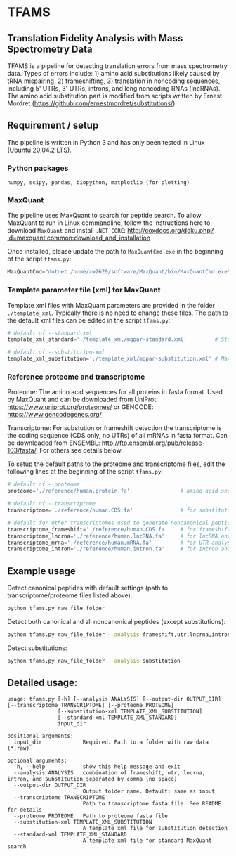 # TFAMS
## Translation Fidelity Analysis with Mass Spectrometry Data

TFAMS is a pipeline for detecting translation errors from mass spectrometry data. Types of errors include: 1) amino acid substitutions likely caused by tRNA mispairing, 2) frameshifting, 3) translation in noncoding sequences, including 5' UTRs, 3' UTRs, introns, and long noncoding RNAs (lncRNAs). The amino acid substitution part is modified from scripts written by Ernest Mordret (https://github.com/ernestmordret/substitutions/).

## Requirement / setup

The pipeline is written in Python 3 and has only been tested in Linux (Ubuntu 20.04.2 LTS).

### Python packages

`numpy, scipy, pandas, biopython, matplotlib (for plotting)`

### MaxQuant

The pipeline uses MaxQuant to search for peptide search. To allow MaxQuant to run in Linux commandline, follow the instructions here to download `MaxQuant` and install `.NET CORE`: http://coxdocs.org/doku.php?id=maxquant:common:download_and_installation

Once installed, please update the path to `MaxQuantCmd.exe` in the beginning of the script `tfams.py`:

```python
MaxQuantCmd="dotnet /home/xw2629/software/MaxQuant/bin/MaxQuantCmd.exe"
``` 

### Template parameter file (xml) for MaxQuant
Template xml files with MaxQuant parameters are provided in the folder `./template_xml`. Typically there is no need to change these files. The path to the default xml files can be edited in the script `tfams.py`:

```python
# default of --standard-xml
template_xml_standard='./template_xml/mqpar-standard.xml'         # Standard MaxQuant search parameters, no dependent peptide search

# default of --substitution-xml
template_xml_substitution='./template_xml/mqpar-substitution.xml' # MaxQuant parameters with dependent peptide search and match between runs
```

### Reference proteome and transcriptome

Proteome: The amino acid sequences for all proteins in fasta format. Used by MaxQuant and can be downloaded from UniProt: https://www.uniprot.org/proteomes/ or GENCODE: https://www.gencodegenes.org/

Transcriptome: For substution or frameshift detection the transcriptome is the coding sequence (CDS only, no UTRs) of all mRNAs in fasta format. Can be downloaded from ENSEMBL: http://ftp.ensembl.org/pub/release-103/fasta/. For others see details below.

To setup the default paths to the proteome and transcriptome files, edit the following lines at the beginning of the script `tfams.py`:

```python
# default of --proteome
proteome='./reference/human.protein.fa'                # amino acid sequences of all proteins

# default of --transcriptome
transcriptome='./reference/human.CDS.fa'               # for substitution, only CDS of mRNAs

# default for other transcriptomes used to generate noncanonical peptide databases 
transcriptome_frameshift='./reference/human.CDS.fa'    # for frameshift analysis, same as substitution
transcriptome_lncrna='./reference/human.lncRNA.fa'     # for lncRNA analysis, downloaded from GENCODE, lncRNA sequence
transcriptome_mrna='./reference/human.mRNA.fa'         # for UTR analysis, downloaded from GENCODE, protein-coding transcript sequence
transcriptome_intron='./reference/human.intron.fa'     # for intron analysis, downloaded from UCSC Table browser, gencode.v32, +9nt flanking sequence
```

## Example usage

Detect canonical peptides with default settings (path to transcriptome/proteome files listed above):

```sh
python tfams.py raw_file_folder
```

Detect both canonical and all noncanonical peptides (except substitutions):

```sh
python tfams.py raw_file_folder --analysis frameshift,utr,lncrna,intron
```

Detect substitutions:

```sh
python tfams.py raw_file_folder --analysis substitution
```

## Detailed usage:

```
usage: tfams.py [-h] [--analysis ANALYSIS] [--output-dir OUTPUT_DIR] [--transcriptome TRANSCRIPTOME] [--proteome PROTEOME] 
                [--substitution-xml TEMPLATE_XML_SUBSTITUTION]
                [--standard-xml TEMPLATE_XML_STANDARD]
                input_dir

positional arguments:
  input_dir             Required. Path to a folder with raw data (*.raw)

optional arguments:
  -h, --help            show this help message and exit
  --analysis ANALYSIS   combination of frameshift, utr, lncrna, intron, and substitution separated by comma (no space)
  --output-dir OUTPUT_DIR
                        Output folder name. Default: same as input
  --transcriptome TRANSCRIPTOME
                        Path to transcriptome fasta file. See README for details
  --proteome PROTEOME   Path to proteome fasta file
  --substitution-xml TEMPLATE_XML_SUBSTITUTION
                        A template xml file for substitution detection
  --standard-xml TEMPLATE_XML_STANDARD
                        A template xml file for standard MaxQuant search
``` 
